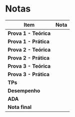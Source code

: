 # Notas

| **Item**                | **Nota** |
|-------------------------|----------|
| **Prova 1 - Teórica**   |          |
| **Prova 1 - Prática**   |          |
| **Prova 2 - Teórica**   |          |
| **Prova 2 - Prática**   |          |
| **Prova 3 - Teórica**   |          |
| **Prova 3 - Prática**   |          |
| **TPs**                 |          |
| **Desempenho**          |          |
| **ADA**                 |          |
| **Nota final**           |          |
